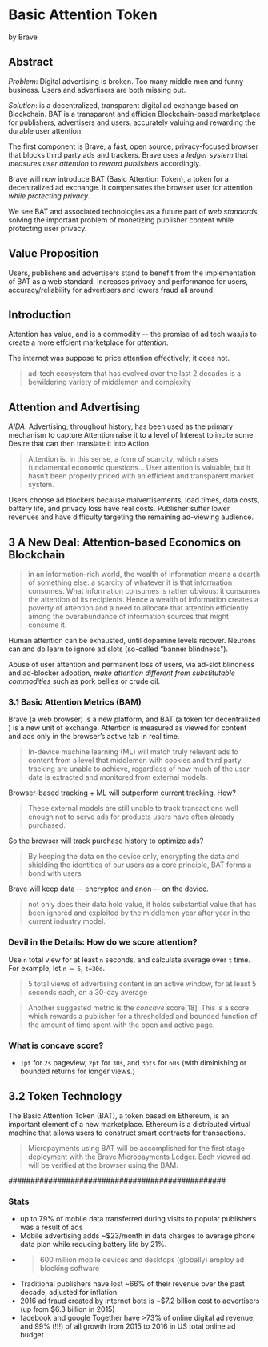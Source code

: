 # Basic Attention Token

by Brave

## Abstract
*Problem*: Digital advertising is broken.  Too many middle men and funny business.  Users and advertisers are both missing out.

*Solution*: is a decentralized, transparent digital ad exchange based on Blockchain. BAT is a transparent and efficien Blockchain-based marketplace for publishers, advertisers and users, accurately valuing and rewarding the durable user attention.

The first component is Brave, a fast, open source, privacy-focused browser that blocks third party ads and trackers. Brave uses a *ledger system* that _measures user attention_ to _reward publishers_ accordingly.

Brave will now introduce BAT (Basic Attention Token), a token for a decentralized ad
exchange.  It compensates the browser user for attention *while protecting privacy*.

We see BAT and associated technologies as a future part of *web standards*, solving the important problem of monetizing publisher content while protecting user privacy.

## Value Proposition

Users, publishers and advertisers stand to benefit from the implementation of BAT as a web standard. Increases privacy and performance for users, accuracy/reliability for advertisers and lowers fraud all around.

## Introduction

Attention has value, and is a commodity -- the promise of ad tech was/is to create a more effcient marketplace for *attention*.

The internet was suppose to price attention effectively; it does not.

> ad-tech ecosystem that has evolved over the last 2 decades is a bewildering variety of middlemen and complexity

## Attention and Advertising

*AIDA*: Advertising, throughout history, has been used as the primary mechanism to capture Attention raise it to a level of Interest to incite some Desire that can then translate it into Action.

> Attention is, in this sense, a form of scarcity, which raises fundamental economic questions... User attention is valuable, but it hasn’t been properly priced with an efficient and transparent market system.

Users choose ad blockers because malvertisements, load times, data costs, battery life, and privacy loss have real costs. Publisher suffer lower revenues and have difficulty targeting the remaining ad-viewing audience.

## 3 A New Deal: Attention-based Economics on Blockchain

> in an information-rich world, the wealth of information means a dearth of something else: a scarcity of whatever it is that information consumes. What information consumes is rather obvious: it consumes the attention of its recipients. Hence a wealth of information creates a poverty of attention and a need to allocate that attention efficiently among the overabundance of information sources that might consume it.

Human attention can be exhausted, until dopamine levels recover. Neurons can and do learn to ignore ad slots (so-called “banner blindness”).

Abuse of user attention and permanent loss of users, via ad-slot blindness and ad-blocker adoption, *make attention different from substitutable commodities* such as pork bellies or crude oil.

### 3.1 Basic Attention Metrics (BAM)

Brave (a web browser) is a new platform, and BAT (a token for decentralized ) is a new unit of exchange.   Attention is measured as viewed for content and ads only in the browser’s active tab in real time.

> In-device machine learning (ML) will match truly relevant ads to content from a level that middlemen with cookies and third party tracking are unable to achieve, regardless of how much of the user data is extracted and monitored from external models. 

Browser-based tracking + ML will outperform current tracking. How?

> These external models are still unable to track transactions well enough not to serve ads for products users have often already purchased. 

So the browser will track purchase history to optimize ads?

> By keeping the data on the device only, encrypting the data and shielding the identities of our users as a core principle, BAT forms a bond with users 

Brave will keep data -- encrypted and anon -- on the device.

> not only does their data hold value, it holds substantial value that has been ignored and exploited by the middlemen year after year in the current industry model. 

### Devil in the Details: How do we score attention?

Use `n` total view for at least `n` seconds, and calculate average over `t` time.   For example, let `n = 5`, `t=30d`.

> 5 total views of advertising content in an active window, for at least 5 seconds each, on a 30-day average 

> Another suggested metric is the _concave_ score[18]. This is a score which rewards a publisher for a thresholded and bounded function of the amount of time spent with the open and active page. 

### What is concave score? 

* `1pt` for `2s` pageview, `2pt` for `30s`, and `3pts` for `60s` (with diminishing or bounded returns for longer views.)

## 3.2 Token Technology

The Basic Attention Token (BAT), a token based on Ethereum, is an important element
of a new marketplace.  Ethereum is a distributed virtual machine that allows users to construct smart contracts for transactions.

> Micropayments using BAT will be accomplished for the first stage deployment with the Brave Micropayments Ledger. Each viewed ad will be verified at the browser using the BAM. 




#################################################
### Stats
* up to 79% of mobile data transferred during visits to popular publishers was a result of ads
* Mobile advertising adds ~$23/month in data charges to average phone data plan while reducing battery life by 21%.
* >600 million mobile devices and desktops (globally) employ ad blocking software
* Traditional publishers have lost ~66% of their revenue over the past decade, adjusted for inflation.
* 2016 ad fraud created by internet bots is ~$7.2 billion cost to advertisers (up from $6.3 billion in 2015)
* facebook and google Together have >73% of online digital ad revenue, and 99% (!!!) of all growth from 2015 to 2016 in US total online ad budget

